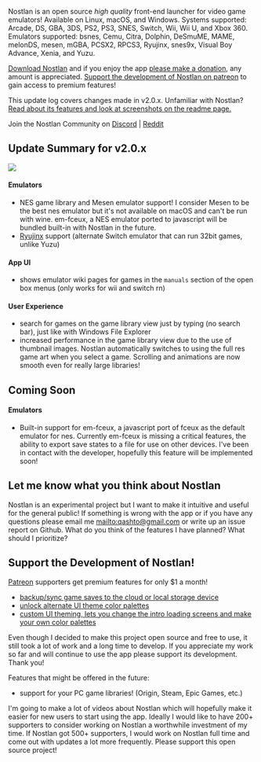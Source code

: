 Nostlan is an open source _high quality_ front-end launcher for video game emulators! Available on Linux, macOS, and Windows. Systems supported: Arcade, DS, GBA, 3DS, PS2, PS3, SNES, Switch, Wii, Wii U, and Xbox 360. Emulators supported: bsnes, Cemu, Citra, Dolphin, DeSmuME, MAME, melonDS, mesen, mGBA, PCSX2, RPCS3, Ryujinx, snes9x, Visual Boy Advance, Xenia, and Yuzu.

[Download Nostlan](https://github.com/quinton-ashley/nostlan/releases) and if you enjoy the app [please make a donation](https://www.paypal.me/qashto/20), any amount is appreciated. [Support the development of Nostlan on patreon](https://www.patreon.com/nostlan) to gain access to premium features!

This update log covers changes made in v2.0.x. Unfamiliar with Nostlan? [Read about its features and look at screenshots on the readme page.](https://github.com/quinton-ashley/nostlan/blob/master/README.md)

Join the Nostlan Community on [Discord](https://discord.gg/cT2yNC6) | [Reddit](https://www.reddit.com/r/nostlan/)

## Update Summary for v2.0.x

<p><a href="https://raw.githubusercontent.com/quinton-ashley/nostlan-screenshots/master/gcn.png">
<img src="https://raw.githubusercontent.com/quinton-ashley/nostlan-screenshots/master/gcn_LQ.png">
</a></p>

#### Emulators

- NES game library and Mesen emulator support! I consider Mesen to be the best nes emulator but it's not available on macOS and can't be run with wine. em-fceux, a NES emulator ported to javascript will be bundled built-in with Nostlan in the future.
- [Ryujinx](https://ryujinx.org/download/) support (alternate Switch emulator that can run 32bit games, unlike Yuzu)

#### App UI

- shows emulator wiki pages for games in the `manuals` section of the open box menus (only works for wii and switch rn)

#### User Experience

- search for games on the game library view just by typing (no search bar), just like with Windows File Explorer
- increased performance in the game library view due to the use of thumbnail images. Nostlan automatically switches to using the full res game art when you select a game. Scrolling and animations are now smooth even for really large libraries!

## Coming Soon

#### Emulators

- Built-in support for em-fceux, a javascript port of fceux as the default emulator for nes. Currently em-fceux is missing a critical features, the ability to export save states to a file for use on other devices. I've been in contact with the developer, hopefully this feature will be implemented soon!

## Let me know what you think about Nostlan

Nostlan is an experimental project but I want to make it intuitive and useful for the general public! If something is wrong with the app or if you have any questions please email me <mailto:qashto@gmail.com> or write up an issue report on Github. What do you think of the features I have planned? What should I prioritize?

## Support the Development of Nostlan!

[Patreon](https://www.patreon.com/nostlan) supporters get premium features for only \$1 a month!

- [backup/sync game saves to the cloud or local storage device](https://github.com/quinton-ashley/nostlan/wiki/Backup-Saves-and-Cloud-Save-Syncing)
- [unlock alternate UI theme color palettes](https://github.com/quinton-ashley/nostlan/wiki/Change-Theme)
- [custom UI theming, lets you change the intro loading screens and make your own color palettes](https://github.com/quinton-ashley/nostlan/wiki/Custom-Themes)

Even though I decided to make this project open source and free to use, it still took a lot of work and a long time to develop. If you appreciate my work so far and will continue to use the app please support its development. Thank you!

Features that might be offered in the future:

- support for your PC game libraries! (Origin, Steam, Epic Games, etc.)

I'm going to make a lot of videos about Nostlan which will hopefully make it easier for new users to start using the app. Ideally I would like to have 200+ supporters to consider working on Nostlan a worthwhile investment of my time. If Nostlan got 500+ supporters, I would work on Nostlan full time and come out with updates a lot more frequently. Please support this open source project!
